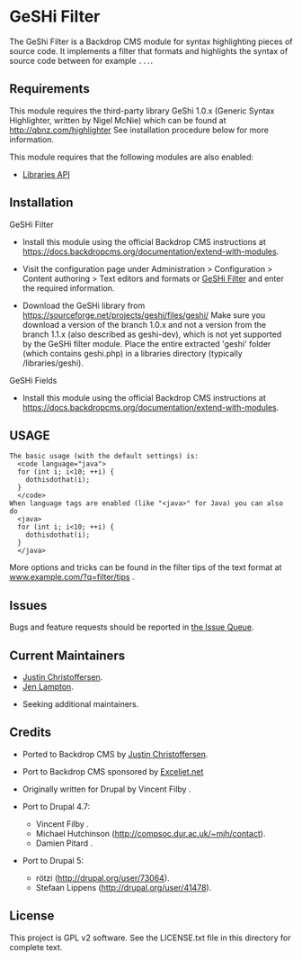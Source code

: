 GeSHi Filter
======================

The GeShi Filter is a Backdrop CMS module for syntax highlighting pieces of
source code. It implements a filter that formats and highlights the syntax of
source code between for example <code>...</code>.

<!-- All lines in this file should be no more than 80 characters long for
legibility, unless including a URL or example that requires the line not wrap.
(The above line starting with "Foo" is 79 characters for reference.)
Detail in READMEs should be limited to the minimum required for installation and
getting started. More detailed documentation should be moved to a GitHub wiki
page, for example, https://github.com/backdrop-contrib/setup/wiki/Documentation. -->

Requirements
------------

This module requires the third-party library GeShi 1.0.x (Generic Syntax
Highlighter, written by Nigel McNie) which can be found at
  http://qbnz.com/highlighter
See installation procedure below for more information.

This module requires that the following modules are also enabled:

  * [Libraries API](https://backdropcms.org/project/libraries)


Installation
------------

GeSHi Filter

- Install this module using the official Backdrop CMS instructions at
  https://docs.backdropcms.org/documentation/extend-with-modules.

- Visit the configuration page under Administration > Configuration >
  Content authoring > Text editors and formats or
  [GeSHi Filter](admin/config/content/formats/geshifilter) and enter the
  required information.

- Download the GeSHi library from
  https://sourceforge.net/projects/geshi/files/geshi/
  Make sure you download a version of the branch 1.0.x and not a version
  from the branch 1.1.x (also described as geshi-dev), which is not yet
  supported by the GeSHi filter module.
  Place the entire extracted 'geshi' folder (which contains geshi.php)
  in a libraries directory (typically /libraries/geshi).

GeSHi Fields

- Install this module using the official Backdrop CMS instructions at
  https://docs.backdropcms.org/documentation/extend-with-modules.

USAGE
-----

```
The basic usage (with the default settings) is:
  <code language="java">
  for (int i; i<10; ++i) {
    dothisdothat(i);
  }
  </code>
When language tags are enabled (like "<java>" for Java) you can also do
  <java>
  for (int i; i<10; ++i) {
    dothisdothat(i);
  }
  </java>
```

More options and tricks can be found in the filter tips of the text format at
www.example.com/?q=filter/tips .

Issues <!-- This section is required. -->
------

Bugs and feature requests should be reported in [the Issue Queue](https://github.com/backdrop-contrib/geshifilter/issues).

Current Maintainers <!-- This section is required. -->
-------------------

- [Justin Christoffersen](https://github.com/larsdesigns).
- [Jen Lampton](https://github.com/jenlampton).

<!-- You may also wish to add: -->
- Seeking additional maintainers.

Credits <!-- This section is required. -->
-------

- Ported to Backdrop CMS by [Justin Christoffersen](https://github.com/larsdesigns).
- Port to Backdrop CMS sponsored by [Exceljet.net](https://exceljet.net)

- Originally written for Drupal by Vincent Filby <vfilby at gmail dot com>.
- Port to Drupal 4.7:
  - Vincent Filby <vfilby at gmail dot com>.
  - Michael Hutchinson (http://compsoc.dur.ac.uk/~mjh/contact).
  - Damien Pitard <dpdev00 at gmail dot com>.

- Port to Drupal 5:
  - rötzi (http://drupal.org/user/73064).
  - Stefaan Lippens (http://drupal.org/user/41478).

License <!-- This section is required. -->
-------

This project is GPL v2 software.
See the LICENSE.txt file in this directory for complete text.

<!-- If your project includes other libraries that are licensed in a way that is
compatible with GPL v2, you can list that here too, for example: `Foo library is
licensed under the MIT license.` -->
